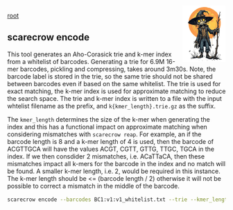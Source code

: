 <img style="float:right;width:100px;" src="../img/scarecrow.png" alt="scarecrow"/>

[root](root.md)

## scarecrow encode
This tool generates an Aho-Corasick trie and k-mer index from a whitelist of barcodes. Generating a trie for 6.9M 16-mer barcodes, pickling and compressing, takes around 3m30s. Note, the barcode label is stored in the trie, so the same trie should not be shared between barcodes even if based on the same whitelist. The trie is used for exact matching, the k-mer index is used for approximate matching to reduce the search space. The trie and k-mer index is written to a file with the input whtelist filename as the prefix, and `k{kmer_length}.trie.gz` as the suffix.

The `kmer_length` determines the size of the k-mer when generating the index and this has a functional impact on approximate matching when considering mismatches with `scarecrow reap`. For example, an if the barcode length is 8 and a k-mer length of 4 is used, then the barcode of ACGTTGCA will have the values ACGT, CGTT, GTTG, TTGC, TGCA in the index. If we then consdider 2 mismatches, i.e. ACaTTaCA, then these mismatches impact all k-mers for the barcode in the index and no match will be found. A smaller k-mer length, i.e. 2, would be required in this instance. The k-mer length should be <= (barcode length / 2) otherwise it will not be possible to correct a mismatch in the middle of the barcode.

```bash
scarecrow encode --barcodes BC1:v1:v1_whitelist.txt --trie --kmer_length 4
```
